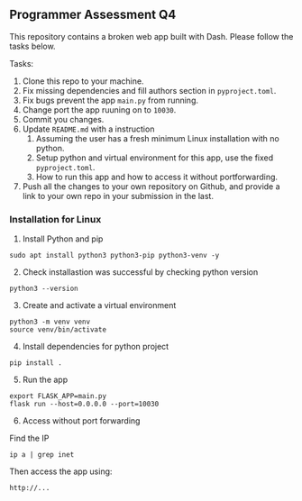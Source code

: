 ## Programmer Assessment Q4

This repository contains a broken web app built with Dash. Please follow the tasks below.

Tasks:

1. Clone this repo to your machine.
2. Fix missing dependencies and fill authors section in `pyproject.toml`.
3. Fix bugs prevent the app `main.py` from running.
4. Change port the app ruuning on to `10030`.
5. Commit you changes.
6. Update `README.md` with a instruction
   1. Assuming the user has a fresh minimum Linux installation with no python.
   2. Setup python and virtual environment for this app, use the fixed `pyproject.toml`.
   3. How to run this app and how to access it without portforwarding.
7. Push all the changes to your own repository on Github, and provide a link to your own repo in your submission in the last.

### Installation for Linux

1. Install Python and pip

```
sudo apt install python3 python3-pip python3-venv -y
```

2. Check installastion was successful by checking python version

```
python3 --version
```

3. Create and activate a virtual environment

```
python3 -m venv venv
source venv/bin/activate
```

4. Install dependencies for python project

```
pip install .
```

5. Run the app

```
export FLASK_APP=main.py
flask run --host=0.0.0.0 --port=10030
```

6. Access without port forwarding

Find the IP

```
ip a | grep inet
```

Then access the app using:

```
http://...
```
